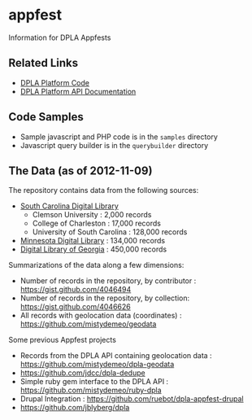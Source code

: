 appfest
=======

Information for DPLA Appfests

## Related Links

* [DPLA Platform Code](https://github.com/dpla/platform)
* [DPLA Platform API Documentation](https://github.com/dpla/platform/wiki)

## Code Samples

* Sample javascript and PHP code is in the `samples` directory
* Javascript query builder is in the `querybuilder` directory

## The Data (as of 2012-11-09)

The repository contains data from the following sources:

* [South Carolina Digital Library](http://www.scmemory.org/index.php)
  * Clemson University : 2,000 records
  * College of Charleston : 17,000 records
  * University of South Carolina : 128,000 records
* [Minnesota Digital Library](http://reflections.mndigital.org/) : 134,000 records
* [Digital Library of Georgia](http://dlg.galileo.usg.edu/) : 450,000 records

Summarizations of the data along a few dimensions:

* Number of records in the repository, by contributor : https://gist.github.com/4046494
* Number of records in the repository, by collection: https://gist.github.com/4046626
* All records with geolocation data (coordinates) : https://github.com/mistydemeo/geodata

Some previous Appfest projects

* Records from the DPLA API containing geolocation data : https://github.com/mistydemeo/dpla-geodata
* https://github.com/jdcc/dpla-dedupe
* Simple ruby gem interface to the DPLA API : https://github.com/mistydemeo/ruby-dpla
* Drupal Integration : https://github.com/ruebot/dpla-appfest-drupal
* https://github.com/jblyberg/dpla